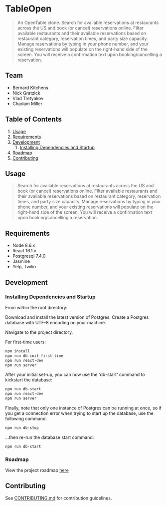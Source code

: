 # TableOpen

> An OpenTable clone. Search for available reservations at restaurants across the US and book (or cancel) reservations online. Filter available restaurants and their available reservations based on restaurant category, reservation times, and party size capacity. Manage reservations by typing in your phone number, and your existing reservations will populate on the right-hand side of the screen. You will receive a confirmation text upon booking/cancelling a reservation.

## Team

  - Bernard Kitchens
  - Nick Gratzick
  - Vlad Tretyakov
  - Chadam Miller

## Table of Contents

1. [Usage](#Usage)
2. [Requirements](#requirements)
3. [Development](#development)
    1. [Installing Dependencies and Startup](#installing-dependencies)
4. [Roadmap](#roadmap)
5. [Contributing](#contributing)

## Usage

> Search for available reservations at restaurants across the US and book (or cancel) reservations online. Filter available restaurants and their available reservations based on restaurant category, reservation times, and party size capacity. Manage reservations by typing in your phone number, and your existing reservations will populate on the right-hand side of the screen. You will receive a confirmation text upon booking/cancelling a reservation.

## Requirements

- Node 8.6.x
- React 16.1.x
- Postgresql 7.4.0
- Jasmine
- Yelp, Twilio

## Development

### Installing Dependencies and Startup

From within the root directory:

Download and install the latest version of Postgres.
Create a Postgres database with UTF-8 encoding on your machine.

Navigate to the project directory.

For first-time users:
```sh
npm install
npm run db-init-first-time
npm run react-dev
npm run server
```

After your initial set-up, you can now use the 'db-start' command to kickstart the database:
```sh
npm run db-start
npm run react-dev
npm run server
```

Finally, note that only one instance of Postgres can be running at once, so if you get a connection error when trying to start up the database, use the following command:
```sh
npm run db-stop
```
...then re-run the database start command: 
```sh
npm run db-start
```


### Roadmap

View the project roadmap [here](LINK_TO_DOC)


## Contributing

See [CONTRIBUTING.md](CONTRIBUTING.md) for contribution guidelines.

